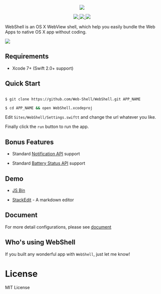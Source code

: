 <p align="center">
  <img src="http://7mnoy7.com1.z0.glb.clouddn.com/webshell/logo.png?imageView/2/w/128" />
</p>
<p align="center">
  <a href="https://github.com/Web-Shell/WebShell/pulls">
    <img src="http://issuestats.com/github/Web-Shell/WebShell/badge/pr?style=flat-square" />
  </a>
  <a href="https://github.com/Web-Shell/WebShell/issues">
    <img src="http://issuestats.com/github/Web-Shell/WebShell/badge/issue?style=flat-square" />
  </a>
  <a href="https://gitter.im/Web-Shell/WebShell">
    <img src="https://badges.gitter.im/Web-Shell/WebShell.svg" />
  </a>
</p>

WebShell is an OS X WebView shell, which help you easily bundle the Web Apps to native OS X app without coding.

![](http://7mnoy7.com1.z0.glb.clouddn.com/github/workflow-with-frame.png?imageView/2/w/1280)

## Requirements

- Xcode 7+ (Swift 2.0+ support)

## Quick Start

```bash

$ git clone https://github.com/Web-Shell/WebShell.git APP_NAME

$ cd APP_NAME && open WebShell.xcodeproj

```

Edit `Sites/WebShell/Settings.swiftt` and change the url whatever you like.


Finally click the `run` button to run the app.

## Bonus Features

- Standard [Notification API](https://developer.mozilla.org/en-US/docs/Web/API/notification) support

- Standard [Battery Status API](https://developer.mozilla.org/en-US/docs/Web/API/Battery_Status_API) support

## Demo

- [JS Bin](http://7mnoy7.com1.z0.glb.clouddn.com/github/JSBin.zip)

- [StackEdit](http://7mnoy7.com1.z0.glb.clouddn.com/github/StackEdit.zip) - A markdown editor

## Document

For more detail configurations, please see [document](https://github.com/djyde/WebShell/wiki/How-to-build-a-WebShell-based-application)

## Who's using WebShell

If you built any wonderful app with `WebShell`, just let me know!

# License

MIT License
